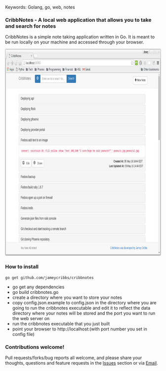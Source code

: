 Keywords: Golang, go, web, notes

### CribbNotes - A local web application that allows you to take and search for notes

CribbNotes is a simple note taking application written in Go.  It is meant to be run locally on your machine and accessed through your browser.

<p align="center">
  <img src="cribbnotes_screenshot.png" width="890" height="668" alt="CribbNotes Example App" />
</p>

### How to install

~~~
go get github.com/jameycribbs/cribbnotes
~~~

- go get any dependencies
- go build cribbnotes.go
- create a directory where you want to store your notes
- copy config.json.example to config.json in the directory where you are going to run the cribbnotes executable and edit it to reflect the data directory where your notes will be stored and the port you want to run the web server on
- run the cribbnotes executable that you just built
- point your browser to http://localhost:(with port number you set in config file)


### Contributions welcome!

Pull requests/forks/bug reports all welcome, and please share your thoughts, questions and feature requests in the [Issues] section or via [Email].

[Email]: mailto:jamey.cribbs@gmail.com
[Issues]: https://github.com/jameycribbs/cribbnotes/issues

